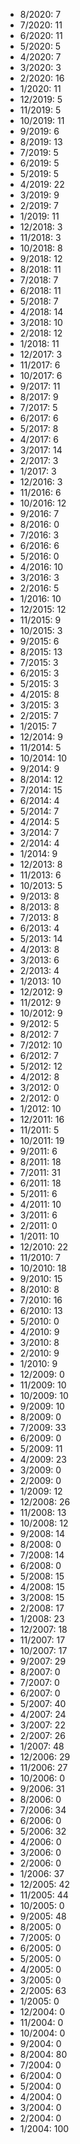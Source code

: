 *  8/2020: 7
*  7/2020: 11
*  6/2020: 11
*  5/2020: 5
*  4/2020: 7
*  3/2020: 3
*  2/2020: 16
*  1/2020: 11
*  12/2019: 5
*  11/2019: 5
*  10/2019: 11
*  9/2019: 6
*  8/2019: 13
*  7/2019: 5
*  6/2019: 5
*  5/2019: 5
*  4/2019: 22
*  3/2019: 9
*  2/2019: 7
*  1/2019: 11
*  12/2018: 3
*  11/2018: 3
*  10/2018: 8
*  9/2018: 12
*  8/2018: 11
*  7/2018: 7
*  6/2018: 11
*  5/2018: 7
*  4/2018: 14
*  3/2018: 10
*  2/2018: 12
*  1/2018: 11
*  12/2017: 3
*  11/2017: 6
*  10/2017: 6
*  9/2017: 11
*  8/2017: 9
*  7/2017: 5
*  6/2017: 6
*  5/2017: 8
*  4/2017: 6
*  3/2017: 14
*  2/2017: 3
*  1/2017: 3
*  12/2016: 3
*  11/2016: 6
*  10/2016: 12
*  9/2016: 7
*  8/2016: 0
*  7/2016: 3
*  6/2016: 6
*  5/2016: 0
*  4/2016: 10
*  3/2016: 3
*  2/2016: 5
*  1/2016: 10
*  12/2015: 12
*  11/2015: 9
*  10/2015: 3
*  9/2015: 6
*  8/2015: 13
*  7/2015: 3
*  6/2015: 3
*  5/2015: 3
*  4/2015: 8
*  3/2015: 3
*  2/2015: 7
*  1/2015: 7
*  12/2014: 9
*  11/2014: 5
*  10/2014: 10
*  9/2014: 9
*  8/2014: 12
*  7/2014: 15
*  6/2014: 4
*  5/2014: 7
*  4/2014: 5
*  3/2014: 7
*  2/2014: 4
*  1/2014: 9
*  12/2013: 8
*  11/2013: 6
*  10/2013: 5
*  9/2013: 8
*  8/2013: 8
*  7/2013: 8
*  6/2013: 4
*  5/2013: 14
*  4/2013: 8
*  3/2013: 6
*  2/2013: 4
*  1/2013: 10
*  12/2012: 9
*  11/2012: 9
*  10/2012: 9
*  9/2012: 5
*  8/2012: 7
*  7/2012: 10
*  6/2012: 7
*  5/2012: 12
*  4/2012: 8
*  3/2012: 0
*  2/2012: 0
*  1/2012: 10
*  12/2011: 16
*  11/2011: 5
*  10/2011: 19
*  9/2011: 6
*  8/2011: 18
*  7/2011: 31
*  6/2011: 18
*  5/2011: 6
*  4/2011: 10
*  3/2011: 6
*  2/2011: 0
*  1/2011: 10
*  12/2010: 22
*  11/2010: 7
*  10/2010: 18
*  9/2010: 15
*  8/2010: 8
*  7/2010: 16
*  6/2010: 13
*  5/2010: 0
*  4/2010: 9
*  3/2010: 8
*  2/2010: 9
*  1/2010: 9
*  12/2009: 0
*  11/2009: 10
*  10/2009: 10
*  9/2009: 10
*  8/2009: 0
*  7/2009: 33
*  6/2009: 0
*  5/2009: 11
*  4/2009: 23
*  3/2009: 0
*  2/2009: 0
*  1/2009: 12
*  12/2008: 26
*  11/2008: 13
*  10/2008: 12
*  9/2008: 14
*  8/2008: 0
*  7/2008: 14
*  6/2008: 0
*  5/2008: 15
*  4/2008: 15
*  3/2008: 15
*  2/2008: 17
*  1/2008: 23
*  12/2007: 18
*  11/2007: 17
*  10/2007: 17
*  9/2007: 29
*  8/2007: 0
*  7/2007: 0
*  6/2007: 0
*  5/2007: 40
*  4/2007: 24
*  3/2007: 22
*  2/2007: 26
*  1/2007: 48
*  12/2006: 29
*  11/2006: 27
*  10/2006: 0
*  9/2006: 31
*  8/2006: 0
*  7/2006: 34
*  6/2006: 0
*  5/2006: 32
*  4/2006: 0
*  3/2006: 0
*  2/2006: 0
*  1/2006: 37
*  12/2005: 42
*  11/2005: 44
*  10/2005: 0
*  9/2005: 48
*  8/2005: 0
*  7/2005: 0
*  6/2005: 0
*  5/2005: 0
*  4/2005: 0
*  3/2005: 0
*  2/2005: 63
*  1/2005: 0
*  12/2004: 0
*  11/2004: 0
*  10/2004: 0
*  9/2004: 0
*  8/2004: 80
*  7/2004: 0
*  6/2004: 0
*  5/2004: 0
*  4/2004: 0
*  3/2004: 0
*  2/2004: 0
*  1/2004: 100
